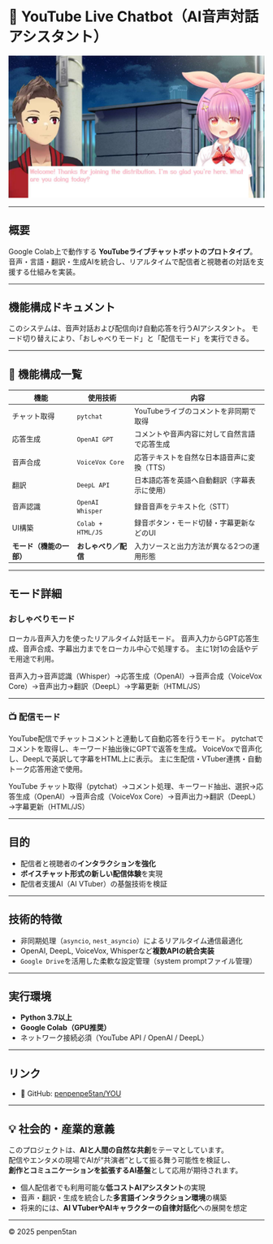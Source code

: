 # 🎤 YouTube Live Chatbot（AI音声対話アシスタント）

<div align="center">
  <img src="/assets/images/voicebot_diagram.png" alt=" YouTube Live Chatbot" width="600">
</div>

---

## 概要
Google Colab上で動作する **YouTubeライブチャットボットのプロトタイプ**。  
音声・言語・翻訳・生成AIを統合し、リアルタイムで配信者と視聴者の対話を支援する仕組みを実装。

---

##  機能構成ドキュメント

このシステムは、音声対話および配信向け自動応答を行うAIアシスタント。
モード切り替えにより、「おしゃべりモード」と「配信モード」を実行できる。

---

## 🧠 機能構成一覧

| 機能             | 使用技術              | 内容                      |
| -------------- | ----------------- | ----------------------- |
| チャット取得         | `pytchat`         | YouTubeライブのコメントを非同期で取得  |
| 応答生成           | `OpenAI GPT`      | コメントや音声内容に対して自然言語で応答生成  |
| 音声合成           | `VoiceVox Core`   | 応答テキストを自然な日本語音声に変換（TTS） |
| 翻訳             | `DeepL API`       | 日本語応答を英語へ自動翻訳（字幕表示に使用）  |
| 音声認識           | `OpenAI Whisper`  | 録音音声をテキスト化（STT）         |
| UI構築           | `Colab + HTML/JS` | 録音ボタン・モード切替・字幕更新などのUI   |
| **モード（機能の一部）** | **おしゃべり／配信**      | 入力ソースと出力方法が異なる2つの運用形態   |

---

##  モード詳細

###  おしゃべりモード

ローカル音声入力を使ったリアルタイム対話モード。
音声入力からGPT応答生成、音声合成、字幕出力までをローカル中心で処理する。
主に1対1の会話やデモ用途で利用。

音声入力→音声認識（Whisper）→応答生成（OpenAI）→音声合成（VoiceVox Core）→音声出力→翻訳（DeepL）→字幕更新（HTML/JS）

---

### 📺 配信モード

YouTube配信でチャットコメントと連動して自動応答を行うモード。
pytchatでコメントを取得し、キーワード抽出後にGPTで返答を生成。
VoiceVoxで音声化し、DeepLで英訳して字幕をHTML上に表示。
主に生配信・VTuber連携・自動トーク応答用途で使用。

YouTube チャット取得（pytchat）→コメント処理、キーワード抽出、選択→応答生成（OpenAI）→音声合成（VoiceVox Core）→音声出力→翻訳（DeepL）→字幕更新（HTML/JS）

---


## 目的
- 配信者と視聴者の**インタラクションを強化**  
- **ボイスチャット形式の新しい配信体験**を実現  
- 配信者支援AI（AI VTuber）の基盤技術を検証  

---

## 技術的特徴
- 非同期処理（`asyncio`, `nest_asyncio`）によるリアルタイム通信最適化  
- OpenAI, DeepL, VoiceVox, Whisperなど**複数APIの統合実装**  
- `Google Drive`を活用した柔軟な設定管理（system promptファイル管理）  

---

## 実行環境
- **Python 3.7以上**
- **Google Colab（GPU推奨）**
- ネットワーク接続必須（YouTube API / OpenAI / DeepL）

---

## リンク
- 🧠 GitHub: [penpenpe5tan/YOU](https://github.com/penpenpe5tan/YOU)

---

## 💡 社会的・産業的意義
このプロジェクトは、**AIと人間の自然な共創**をテーマとしています。  
配信やエンタメの現場でAIが“共演者”として振る舞う可能性を検証し、  
**創作とコミュニケーションを拡張するAI基盤**として応用が期待されます。

- 個人配信者でも利用可能な**低コストAIアシスタント**の実現  
- 音声・翻訳・生成を統合した**多言語インタラクション環境**の構築  
- 将来的には、**AI VTuberやAIキャラクターの自律対話化**への展開を想定  

---

© 2025 penpen5tan

